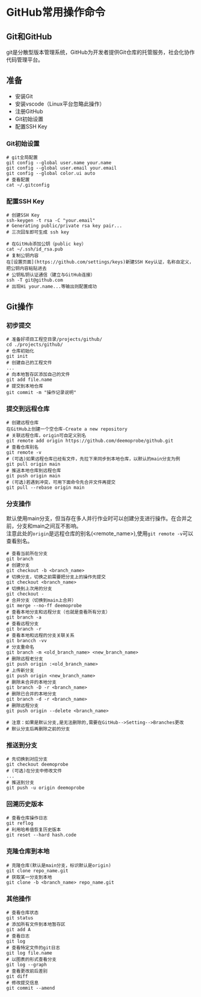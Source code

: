 # GitHub常用操作命令

## Git和GitHub

git是分散型版本管理系统，GitHub为开发者提供Git仓库的托管服务，社会化协作代码管理平台。

## 准备

- 安装Git
- 安装vscode（Linux平台忽略此操作）
- 注册GitHub
- Git初始设置
- 配置SSH Key

### Git初始设置

```shell
# git全局配置
git config --global user.name your.name
git config --global user.email your.email
git config --global color.ui auto
# 查看配置
cat ~/.gitconfig
```

### 配置SSH Key

```shell
# 创建SSH Key
ssh-keygen -t rsa -C "your.email"
# Generating public/private rsa key pair...
# 三次回车即可生成 ssh key

# 在GitHub添加公钥（public key）
cat ~/.ssh/id_rsa.pub
# 复制公钥内容
在[设置页面](https://github.com/settings/keys)新建SSH Key认证，名称自定义，把公钥内容粘贴进去
# 公钥私钥认证通信（建立与GitHub连接）
ssh -T git@github.com
# 出现Hi your.name...等输出则配置成功
```

## Git操作

### 初步提交

```shell
# 准备好项目工程空目录/projects/github/
cd ./projects/github/
# 仓库初始化
git init
# 创建自己的工程文件
...
# 向本地暂存区添加自己的文件
git add file.name
# 提交到本地仓库
git commit -m "操作记录说明"

```

### 提交到远程仓库

```shell
# 创建远程仓库
在GitHub上创建一个空仓库-Create a new repository
# 关联远程仓库，origin可自定义别名
git remote add origin https://github.com/deemoprobe/github.git
# 查看仓库别名
git remote -v
# (可选)如果远程仓库已经有文件，先拉下来同步到本地仓库，以默认的main分支为例
git pull origin main
# 推送本地仓库到远程仓库
git push origin main
# (可选)若遇到冲突，可用下面命令先合并文件再提交
git pull --rebase origin main
```

### 分支操作

默认使用main分支，但当存在多人并行作业时可以创建分支进行操作。在合并之前，分支和main之间互不影响。  
注意此处的`origin`是远程仓库的别名(<remote_name>),使用`git remote -v`可以查看别名。

```shell
# 查看当前所在分支
git branch
# 创建分支
git checkout -b <branch_name>
# 切换分支，切换之前需要把分支上的操作先提交
git checkout <branch_name>
# 切换到上次用的分支
git checkout -
# 合并分支（切换到main上合并）
git merge --no-ff deemoprobe
# 查看本地分支和远程分支（也就是查看所有分支）
git branch -a
# 查看远程分支
git branch -r
# 查看本地和远程的分支关联关系
git brancch -vv
# 分支重命名
git branch -m <old_branch_name> <new_branch_name>
# 删除远程老分支
git push origin :<old_branch_name>
# 上传新分支
git push origin <new_branch_name>
# 删除未合并的本地分支
git branch -D -r <branch_name>
# 删除已合并的本地分支
git branch -d -r <branch_name>
# 删除远程分支
git push origin --delete <branch_name>

# 注意：如果是默认分支,是无法删除的,需要在GitHub-->Setting-->Branches更改
# 默认分支后再删除之前的分支
```

### 推送到分支

```shell
# 先切换到对应分支
git checkout deemoprobe
# (可选)在分支中修改文件
...
# 推送到分支
git push -u origin deemoprobe
```

### 回溯历史版本

```shell
# 查看仓库操作日志
git reflog
# 利用哈希值恢复历史版本
git reset --hard hash.code
```

### 克隆仓库到本地

```shell
# 克隆仓库(默认是main分支，标识默认是origin)
git clone repo_name.git
# 获取某一分支到本地
git clone -b <branch_name> repo_name.git
```

### 其他操作

```shell
# 查看仓库状态
git status
# 添加所有文件到本地暂存区
git add A
# 查看日志
git log
# 查看特定文件的git日志
git log file.name
# 以图表的形式查看分支
git log --graph
# 查看更改前后差别
git diff
# 修改提交信息
git commit --amend
```
